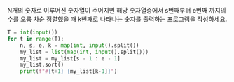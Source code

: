 N개의 숫자로 이루어진 숫자열이 주어지면 해당 숫자열중에서 s번째부터 e번째 까지의 수를 오름 차순 정렬했을 때 k번째로 나타나는 숫자를 출력하는 프로그램을 작성하세요.
```python
T = int(input())
for t in range(T):
    n, s, e, k = map(int, input().split())
    my_list = list(map(int, input().split()))
    my_list = my_list[s - 1 : e - 1]
    my_list.sort()
    print(f"#{t+1} {my_list[k-1]}")
```
